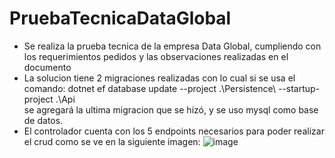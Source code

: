 # PruebaTecnicaDataGlobal

- Se realiza la prueba tecnica de la empresa Data Global, cumpliendo con los requerimientos pedidos y las observaciones realizadas en el documento
- La solucion tiene 2 migraciones realizadas con lo cual si se usa el comando: dotnet ef database update --project .\Persistence\ --startup-project .\Api\
  se agregará la ultima migracion que se hizó, y se uso mysql como base de datos.
- El controlador cuenta con los 5 endpoints necesarios para poder realizar el crud como se ve en la siguiente imagen:
  ![image](https://github.com/OSCARJMG23/PruebaTecnicaDataGlobal/assets/133609079/cbadd215-7939-4153-90bf-78a74116b639)
